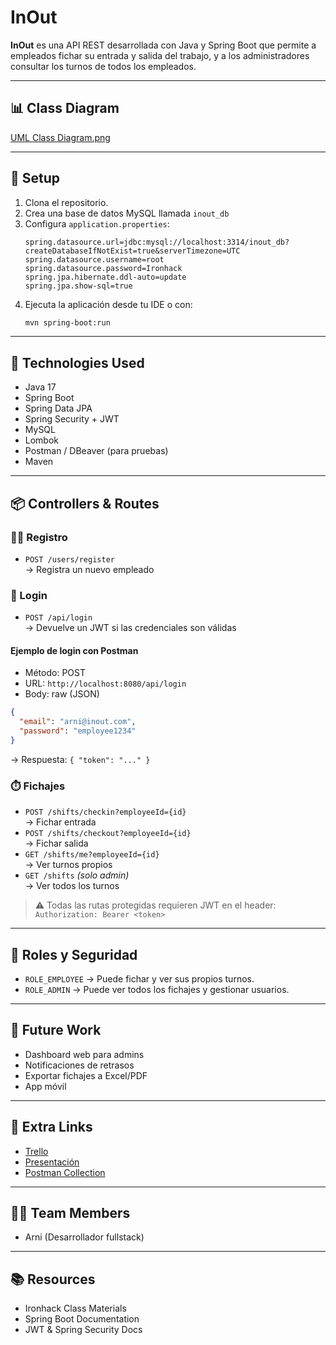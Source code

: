 # InOut

**InOut** es una API REST desarrollada con Java y Spring Boot que permite a empleados fichar su entrada y salida del trabajo, y a los administradores consultar los turnos de todos los empleados.

---

## 📊 Class Diagram

[UML Class Diagram.png](../UML%20Class%20Diagram.png)

---

## 🚀 Setup

1. Clona el repositorio.
2. Crea una base de datos MySQL llamada `inout_db`
3. Configura `application.properties`:
   ```properties
   spring.datasource.url=jdbc:mysql://localhost:3314/inout_db?createDatabaseIfNotExist=true&serverTimezone=UTC
   spring.datasource.username=root
   spring.datasource.password=Ironhack
   spring.jpa.hibernate.ddl-auto=update
   spring.jpa.show-sql=true
   ```
4. Ejecuta la aplicación desde tu IDE o con:
   ```bash
   mvn spring-boot:run
   ```

---

## 🧱 Technologies Used

- Java 17
- Spring Boot
- Spring Data JPA
- Spring Security + JWT
- MySQL
- Lombok
- Postman / DBeaver (para pruebas)
- Maven

---

## 📦 Controllers & Routes

### 🧑‍💼 Registro

- `POST /users/register`  
  → Registra un nuevo empleado

### 🔐 Login

- `POST /api/login`  
  → Devuelve un JWT si las credenciales son válidas

#### Ejemplo de login con Postman
- Método: POST
- URL: `http://localhost:8080/api/login`
- Body: raw (JSON)

```json
{
  "email": "arni@inout.com",
  "password": "employee1234"
}
```

→ Respuesta: `{ "token": "..." }`

### ⏱️ Fichajes

- `POST /shifts/checkin?employeeId={id}`  
  → Fichar entrada
- `POST /shifts/checkout?employeeId={id}`  
  → Fichar salida
- `GET /shifts/me?employeeId={id}`  
  → Ver turnos propios
- `GET /shifts` *(solo admin)*  
  → Ver todos los turnos

> ⚠️ Todas las rutas protegidas requieren JWT en el header:  
> `Authorization: Bearer <token>`

---

## 🔐 Roles y Seguridad

- `ROLE_EMPLOYEE` → Puede fichar y ver sus propios turnos.
- `ROLE_ADMIN` → Puede ver todos los fichajes y gestionar usuarios.

---

## 🔄 Future Work

- Dashboard web para admins
- Notificaciones de retrasos
- Exportar fichajes a Excel/PDF
- App móvil

---

## 📁 Extra Links

- [Trello](#)
- [Presentación](#)
- [Postman Collection](#)

---

## 👨‍💻 Team Members

- Arni (Desarrollador fullstack)

---

## 📚 Resources

- Ironhack Class Materials
- Spring Boot Documentation
- JWT & Spring Security Docs